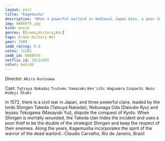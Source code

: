 ```yaml
---
layout: post
title: "Kagemusha"
description: "When a powerful warlord in medieval Japan dies, a poor thief recruited to impersonate him finds difficulty living up to his role and clashes with the spirit of the warlord during turbulent times in the kingdom..."
img: 0080979.jpg
kind: movie
genres: [Drama,History,War]
tags: Drama History War 
year: 1980
imdb_rating: 8.0
votes: 31105
imdb_id: 0080979
netflix_id: 70212955
color: ee6c4d
---
```

Director: `Akira Kurosawa`  

Cast: `Tatsuya Nakadai` `Tsutomu Yamazaki` `Ken'ichi Hagiwara` `Jinpachi Nezu` `Hideji Ôtaki` 

In 1572, there is a civil war in Japan, and three powerful clans, leaded by the lords Shingen Takeda (Tatsuya Nakadai), Nobunaga Oda (Daisuke Ryu) and Ieyasu Tokugawa (Masayuki Yui), dispute the conquest of Kyoto. When Shingen is mortally wounded, the Takeda clan hides the incident and uses a poor thief to be the double of the strategist Shingen and keep the respect of their enemies. Along the years, Kagemusha incorporates the spirit of the warrior of the dead warlord.::Claudio Carvalho, Rio de Janeiro, Brazil